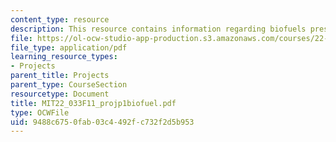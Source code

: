 ```yaml
---
content_type: resource
description: This resource contains information regarding biofuels presentation.
file: https://ol-ocw-studio-app-production.s3.amazonaws.com/courses/22-033-nuclear-systems-design-project-fall-2011/9488c6750fab03c4492fc732f2d5b953_MIT22_033F11_projp1biofuel.pdf
file_type: application/pdf
learning_resource_types:
- Projects
parent_title: Projects
parent_type: CourseSection
resourcetype: Document
title: MIT22_033F11_projp1biofuel.pdf
type: OCWFile
uid: 9488c675-0fab-03c4-492f-c732f2d5b953
---
```


